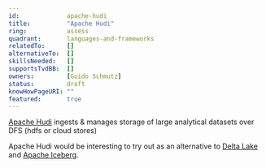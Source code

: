 ```yaml
---
id:             apache-hudi
title:      	"Apache Hudi"
ring:       	assess
quadrant:   	languages-and-frameworks
relatedTo:		[]
alternativeTo:	[]
skillsNeeded:	[]
supportsTvdBB:	[]
owners:         [Guido Schmutz] 
status:			draft
knowHowPageURI:	""  
featured:       true
---
```


[Apache Hudi](https://iceberg.apache.org/) ingests & manages storage of large analytical datasets over DFS (hdfs or cloud stores)

Apache Hudi would be interesting to try out as an alternative to [Delta Lake](../languages-and-frameworks/delta-lake.html) and [Apache Iceberg](../languages-and-frameworks/apache-iceberg.html). 
